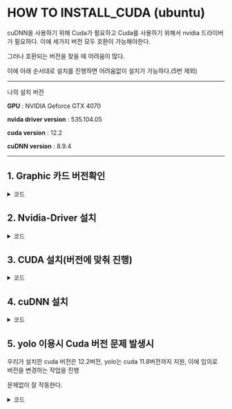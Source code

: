 # HOW TO INSTALL_CUDA (ubuntu)

cuDNN을 사용하기 위해 Cuda가 필요하고 Cuda를 사용하기 위해서 nvidia 드라이버가 필요하다. 
이에 세가지 버전 모두 호환이 가능해야한다. 

그러나 호환되는 버전을 찾을 때 어려움이 많다.

이에 아래 순서대로 설치를 진행하면 어려움없이 설치가 가능하다.(5번 제외)

---
나의 설치 버전

**GPU** : NVIDIA Geforce GTX 4070

**nvida driver version** : 535.104.05

**cuda version** : 12.2

**cuDNN version** : 8.9.4

----
## 1. Graphic 카드 버전확인

<details>
<summary> 코드 </summary>
<div markdown="1">
   
```
lspci | grep -i VGA
```

</div>
</details>
   
## 2. Nvidia-Driver 설치
<details>
<summary> 코드 </summary>
<div markdown="1">

```
# 본인이 설치해야할 드라이버 버전 숫자 변경
# 설치 중 블랙스크린 나올 가능성 존재. 그러나 당황하지 말고 블랙스크린상태에서 약 3분정도 기다린 후 강제종료 후 재부팅 진행 

sudo add-apt-repository ppa:graphics-drivers/ppa
sudo apt update
sudo apt install nvidia-driver-535
```

```
# 설치확인

nvidia-smi
```
<img width = "550" alt ="Screenshot from 2023-09-03 22-34-42" src="https://github.com/yoonsuk98/install_cuda/assets/125951880/c2a94461-3fcd-4c05-90f2-92bdf961925c">

</div>
</details>

## 3. CUDA 설치(버전에 맞춰 진행)
<details>
<summary> 코드 </summary>
<div markdown="1">

<https://developer.nvidia.com/cuda-toolkit-archive> 링크로 이동 후 해당 버전 클릭
<img width = "550" alt ="Screenshot from 2023-09-03 22-47-32" src="https://github.com/yoonsuk98/install_cuda/assets/125951880/836a0bad-a28f-41e4-8bfa-ee37095473ca">

아래와 같이 터미널창에 명령어 입력

<img width = "550" alt ="Screenshot from 2023-09-03 22-48-31" src="https://github.com/yoonsuk98/install_cuda/assets/125951880/55d02499-2d90-4c72-819d-52c6e9e7e293">

```
wget https://developer.download.nvidia.com/compute/cuda/12.2.2/local_installers/cuda_12.2.2_535.104.05_linux.run
```

```
# 파일 권한 설정
sudo chmod 777 cuda_12.2.2_535.104.05_linux.run

# 관리자 권한으로 실행
sudo ./cuda_12.2.2_535.104.05_linux.run
```
조금 기다리면 화면이 나오는데 continue 클릭 → accept입력 → cuda toolkit 제외 전부 x해제 → install 입력 후 기다리면 설치 완료
```
sudo nano ~/.bashrc

# 본인 버전에 맞춰 변경
export PATH=/usr/local/cuda-12.2/bin${PATH:+:${PATH}} 
export LD_LIBRARY_PATH=/usr/local/cuda-12.2/lib64\${LD_LIBRARY_PATH:+:${LD_LIBRARY_PATH}}
```
```
# 재부팅 후 버전이 잘 설치되었는지 확인
nvcc -V
```
<img width = "550" alt ="Screenshot from 2023-09-03 22-35-05" src="https://github.com/yoonsuk98/install_cuda/assets/125951880/32958e55-7074-4b30-a961-933225e91e15">

</div>
</details>


## 4. cuDNN 설치
<details>
<summary> 코드 </summary>
<div markdown="1">

<https://developer.nvidia.com/cudnn> 링크로 이후 cuDNN Download 클릭 -> 회원가입 후 로그인

<img width = "550" alt ="Screenshot from 2023-09-03 23-01-47" src="https://github.com/yoonsuk98/install_cuda/assets/125951880/cdb2041c-729f-466d-ae92-273e249fa56f">

그럼 위와 같은 그림이 나오는데 우리는 ubuntu(deb)버전을 다운로드한다.

```
# 다운받은 디렉토리에서 진행

# 다운받은 레포지토리 활성화
sudo dpkg -i cudnn-local-repo-ubuntu2004-8.9.4.25_1.0-1_amd64.deb 

# cuda gpg 키 가져오기
sudo cp /var/cudnn-local-repo-ubuntu2004-8.9.4.25/cudnn-local-4A5BA598-keyring.gpg /usr/share/keyrings/

sudo apt-get update

# 런타임 라이브러리 설치
sudo apt-get install libcudnn8=8.9.4.25-1+cuda12.2

# 개발자 라이브러리 설치
sudo apt-get install libcudnn8-dev=8.9.4.25-1+cuda12.2

# 코드 샘플 설치
sudo apt-get install libcudnn8-samples=8.9.4.25-1+cuda12.2
```

```
# 잘 설치되었는지 확인

sudo find /usr/ -name "cudnn_version.h" # cudnn_version.h 파일 찾아서
cat /usr/include/cudnn_version.h | grep CUDNN_MAJOR -A 2 # 찾은 파일경로로 바꾼 후 확인
```
<img width = "550" alt ="Screenshot from 2023-09-03 22-34-50" src="https://github.com/yoonsuk98/install_cuda/assets/125951880/a101db8e-f402-42bd-ae86-1737ad957a54">

</div>
</details>


## 5. yolo 이용시 Cuda 버전 문제 발생시
우리가 설치한 cuda 버전은 12.2버전, yolo는 cuda 11.8버전까지 지원, 이에 임의로 버전을 변경하는 작업을 진행

문제없이 잘 작동한다.
<details>
<summary> 코드 </summary>
<div markdown="1">

```
# 이전 torch 버전을 삭제하고, torch 버전을 낮추는 작업이다.
pip uninstall torch torchvision
pip cache purge
pip install torch==2.0.1+cu118 torchvision -f https://download.pytorch.org/whl/torch_stable.html
```

</div>
</details>



